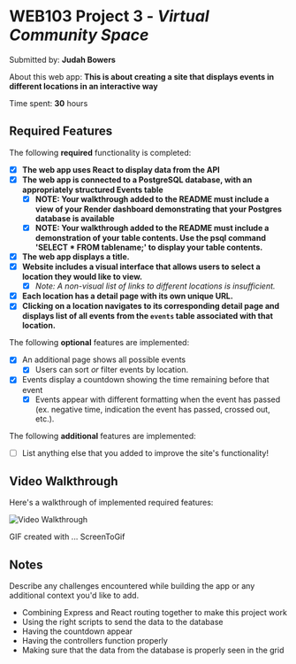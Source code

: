 # WEB103 Project 3 - *Virtual Community Space*

Submitted by: **Judah Bowers**

About this web app: **This is about creating a site that displays events in different locations in an interactive way**

Time spent: **30** hours

## Required Features

The following **required** functionality is completed:

<!-- Make sure to check off completed functionality below -->

- [X] **The web app uses React to display data from the API**
- [X] **The web app is connected to a PostgreSQL database, with an appropriately structured Events table**
  - [X]  **NOTE: Your walkthrough added to the README must include a view of your Render dashboard demonstrating that your Postgres database is available**
  - [X]  **NOTE: Your walkthrough added to the README must include a demonstration of your table contents. Use the psql command 'SELECT * FROM tablename;' to display your table contents.**
- [X] **The web app displays a title.**
- [X] **Website includes a visual interface that allows users to select a location they would like to view.**
  - [X] *Note: A non-visual list of links to different locations is insufficient.* 
- [X] **Each location has a detail page with its own unique URL.**
- [X] **Clicking on a location navigates to its corresponding detail page and displays list of all events from the `events` table associated with that location.**

The following **optional** features are implemented:

- [X] An additional page shows all possible events
  - [X] Users can sort *or* filter events by location.
- [X] Events display a countdown showing the time remaining before that event
  - [X] Events appear with different formatting when the event has passed (ex. negative time, indication the event has passed, crossed out, etc.).

The following **additional** features are implemented:

- [ ] List anything else that you added to improve the site's functionality!

## Video Walkthrough

Here's a walkthrough of implemented required features:

<img src='client\public\Virtual-Community-Space.gif' title='Virtual Community Space' width='' alt='Video Walkthrough' />


GIF created with ...  ScreenToGif

## Notes

Describe any challenges encountered while building the app or any additional context you'd like to add.
- Combining Express and React routing together to make this project work
- Using the right scripts to send the data to the database
- Having the countdown appear
- Having the controllers function properly
- Making sure that the data from the database is properly seen in the grid